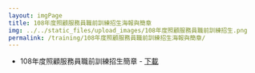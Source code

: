 ```yaml
---
layout: imgPage
title: 108年度照顧服務員職前訓練招生海報與簡章
img: ../../static_files/upload_images/108年度照顧服務員職前訓練招生.png
permalink: /training/108年度照顧服務員職前訓練招生海報與簡章/
---
```


- 108年度照顧服務員職前訓練招生簡章 - [下載](/static_files/doc/108年度照顧服務員職前訓練招生簡章.pdf)
